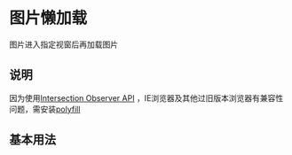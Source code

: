 # 图片懒加载
图片进入指定视窗后再加载图片

## 说明
因为使用[Intersection Observer API](https://developer.mozilla.org/zh-CN/docs/Web/API/IntersectionObserver)
，IE浏览器及其他过旧版本浏览器有兼容性问题，需安装[polyfill](https://www.npmjs.com/package/intersection-observer)


## 基本用法
